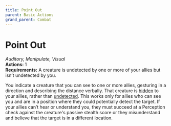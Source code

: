 ```yaml
---
title: Point Out
parent: Basic Actions
grand_parent: Combat
---
```


# Point Out
*Auditory, Manipulate, Visual*<br>
**Actions:** 1<br>
**Requirements:** A creature is undetected by one or more of your allies but isn’t undetected by you.

You indicate a creature that you can see to one or more allies, gesturing in a direction and describing the distance verbally. That creature is [hidden](https://stormchaserroleplaying.com/stormchaserRPG/General/Perception/Detecting/#hidden) to your allies, rather than [undetected](https://stormchaserroleplaying.com/stormchaserRPG/General/Perception/Detecting/#undetected). This works only for allies who can see you and are in a position where they could potentially detect the target. If your allies can’t hear or understand you, they must succeed at a Perception check against the creature's passive stealth score or they misunderstand and believe that the target is in a different location.
